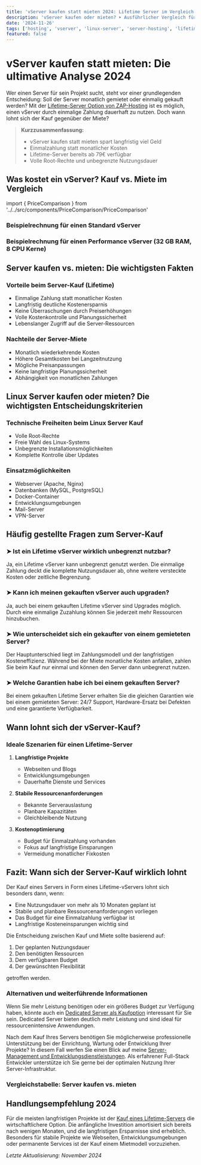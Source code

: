 ```yaml
---
title: 'vServer kaufen statt mieten 2024: Lifetime Server im Vergleich'
description: 'vServer kaufen oder mieten? ➤ Ausführlicher Vergleich für Linux Server & vServer ✓ Lifetime Server vs. monatliche Miete ✓ Kostenkalkulation & Vorteile beim Server-Kauf'
date: '2024-11-26'
tags: ['hosting', 'vserver', 'linux-server', 'server-hosting', 'lifetime-server', 'dedicated-server', 'root-server', 'vserver-kaufen', 'server-kaufen']
featured: false
---
```


# vServer kaufen statt mieten: Die ultimative Analyse 2024

Wer einen Server für sein Projekt sucht, steht vor einer grundlegenden Entscheidung: Soll der Server monatlich gemietet oder einmalig gekauft werden? Mit der [Lifetime-Server Option von ZAP-Hosting](https://zap-hosting.com/vserverhomepage) ist es möglich, einen vServer durch einmalige Zahlung dauerhaft zu nutzen. Doch wann lohnt sich der Kauf gegenüber der Miete?

> **Kurzzusammenfassung:**
> - vServer kaufen statt mieten spart langfristig viel Geld
> - Einmalzahlung statt monatlicher Kosten
> - Lifetime-Server bereits ab 79€ verfügbar
> - Volle Root-Rechte und unbegrenzte Nutzungsdauer

## Was kostet ein vServer? Kauf vs. Miete im Vergleich

import { PriceComparison } from '../../src/components/PriceComparison/PriceComparison'

### Beispielrechnung für einen Standard vServer
<PriceComparison
  title="Standard vServer"
  monthlyRent={7.90}
  lifetimePrice={79.00}
  breakEvenMonths={10}
  savingsYear2={110.60}
  savingsYear5={395.00}
/>

### Beispielrechnung für einen Performance vServer (32 GB RAM, 8 CPU Kerne)
<PriceComparison
  title="Performance vServer (32 GB RAM, 8 CPU Kerne)"
  monthlyRent={28.80}
  lifetimePrice={301.80}
  breakEvenMonths={10.5}
  savingsYear2={389.40}
  savingsYear5={1426.20}
/>

## Server kaufen vs. mieten: Die wichtigsten Fakten

### Vorteile beim Server-Kauf (Lifetime)
- Einmalige Zahlung statt monatlicher Kosten
- Langfristig deutliche Kostenersparnis
- Keine Überraschungen durch Preiserhöhungen
- Volle Kostenkontrolle und Planungssicherheit
- Lebenslanger Zugriff auf die Server-Ressourcen

### Nachteile der Server-Miete
- Monatlich wiederkehrende Kosten
- Höhere Gesamtkosten bei Langzeitnutzung
- Mögliche Preisanpassungen
- Keine langfristige Planungssicherheit
- Abhängigkeit von monatlichen Zahlungen

## Linux Server kaufen oder mieten? Die wichtigsten Entscheidungskriterien

### Technische Freiheiten beim Linux Server Kauf
- Volle Root-Rechte
- Freie Wahl des Linux-Systems
- Unbegrenzte Installationsmöglichkeiten
- Komplette Kontrolle über Updates

### Einsatzmöglichkeiten
- Webserver (Apache, Nginx)
- Datenbanken (MySQL, PostgreSQL)
- Docker-Container
- Entwicklungsumgebungen
- Mail-Server
- VPN-Server

## Häufig gestellte Fragen zum Server-Kauf

### ➤ Ist ein Lifetime vServer wirklich unbegrenzt nutzbar?
Ja, ein Lifetime vServer kann unbegrenzt genutzt werden. Die einmalige Zahlung deckt die komplette Nutzungsdauer ab, ohne weitere versteckte Kosten oder zeitliche Begrenzung.

### ➤ Kann ich meinen gekauften vServer auch upgraden?
Ja, auch bei einem gekauften Lifetime vServer sind Upgrades möglich. Durch eine einmalige Zuzahlung können Sie jederzeit mehr Ressourcen hinzubuchen.

### ➤ Wie unterscheidet sich ein gekaufter von einem gemieteten Server?
Der Hauptunterschied liegt im Zahlungsmodell und der langfristigen Kosteneffizienz. Während bei der Miete monatliche Kosten anfallen, zahlen Sie beim Kauf nur einmal und können den Server dann unbegrenzt nutzen.

### ➤ Welche Garantien habe ich bei einem gekauften Server?
Bei einem gekauften Lifetime Server erhalten Sie die gleichen Garantien wie bei einem gemieteten Server: 24/7 Support, Hardware-Ersatz bei Defekten und eine garantierte Verfügbarkeit.

## Wann lohnt sich der vServer-Kauf?

### Ideale Szenarien für einen Lifetime-Server
1. **Langfristige Projekte**
   - Webseiten und Blogs
   - Entwicklungsumgebungen
   - Dauerhafte Dienste und Services

2. **Stabile Ressourcenanforderungen**
   - Bekannte Serverauslastung
   - Planbare Kapazitäten
   - Gleichbleibende Nutzung

3. **Kostenoptimierung**
   - Budget für Einmalzahlung vorhanden
   - Fokus auf langfristige Einsparungen
   - Vermeidung monatlicher Fixkosten

## Fazit: Wann sich der Server-Kauf wirklich lohnt

Der Kauf eines Servers in Form eines Lifetime-vServers lohnt sich besonders dann, wenn:
- Eine Nutzungsdauer von mehr als 10 Monaten geplant ist
- Stabile und planbare Ressourcenanforderungen vorliegen
- Das Budget für eine Einmalzahlung verfügbar ist
- Langfristige Kosteneinsparungen wichtig sind

Die Entscheidung zwischen Kauf und Miete sollte basierend auf:
1. Der geplanten Nutzungsdauer
2. Den benötigten Ressourcen
3. Dem verfügbaren Budget
4. Der gewünschten Flexibilität

getroffen werden.

### Alternativen und weiterführende Informationen

Wenn Sie mehr Leistung benötigen oder ein größeres Budget zur Verfügung haben, könnte auch ein [Dedicated Server als Kaufoption](/blog/dedicated-server-kaufen-statt-mieten) interessant für Sie sein. Dedicated Server bieten deutlich mehr Leistung und sind ideal für ressourcenintensive Anwendungen.

Nach dem Kauf Ihres Servers benötigen Sie möglicherweise professionelle Unterstützung bei der Einrichtung, Wartung oder Entwicklung Ihrer Projekte? In diesem Fall werfen Sie einen Blick auf meine [Server-Management und Entwicklungsdienstleistungen](/services). Als erfahrener Full-Stack Entwickler unterstütze ich Sie gerne bei der optimalen Nutzung Ihrer Server-Infrastruktur.

### Vergleichstabelle: Server kaufen vs. mieten
<ServerComparisonTable />

## Handlungsempfehlung 2024

Für die meisten langfristigen Projekte ist der [Kauf eines Lifetime-Servers](https://zap-hosting.com/vserverhomepage) die wirtschaftlichere Option. Die anfängliche Investition amortisiert sich bereits nach wenigen Monaten, und die langfristigen Ersparnisse sind erheblich. Besonders für stabile Projekte wie Webseiten, Entwicklungsumgebungen oder permanente Services ist der Kauf einem Mietmodell vorzuziehen.

*Letzte Aktualisierung: November 2024*
